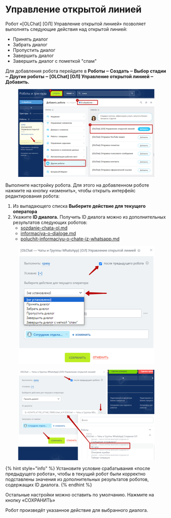 # Управление открытой линией

Робот «\[OLChat] \[ОЛ] Управление открытой линией» позволяет выполнять следующие действия над открытой линией:

* Принять диалог
* Забрать диалог
* Пропустить диалог
* Завершить диалог
* Завершить диалог с пометкой "спам"

Для добавления робота перейдите в **Роботы ‒ Создать ‒ Выбор стадии ‒ Другие роботы ‒ \[OLChat] \[ОЛ] Управление открытой линией ‒ Добавить.**

<figure><img src="../../.gitbook/assets/image (381).png" alt=""><figcaption></figcaption></figure>

Выполните настройку робота. Для этого на добавленном роботе нажмите на кнопку «изменить», чтобы открыть интерфейс редактирования робота:

1. Из выпадающего списка **Выберите действие для текущего оператора**
2. Укажите **ID диалога.** Получить ID диалога можно из дополнительных результатов следующих роботов:
   * [sozdanie-chata-ol.md](sozdanie-chata-ol.md "mention")
   * [informaciya-o-dialoge.md](informaciya-o-dialoge.md "mention")
   * [poluchit-informaciyu-o-chate-iz-whatsapp.md](poluchit-informaciyu-o-chate-iz-whatsapp.md "mention")

<figure><img src="../../.gitbook/assets/image (11).png" alt=""><figcaption></figcaption></figure>

<figure><img src="../../.gitbook/assets/image (191).png" alt=""><figcaption></figcaption></figure>

{% hint style="info" %}
Установите условие срабатывания «после предыдущего робота», чтобы в текущий робот были корректно подставлены значения из дополнительных результатов роботов, содержащих ID диалога.
{% endhint %}

Остальные настройки можно оставить по умолчанию. Нажмите на кнопку «СОХРАНИТЬ»

Робот произведёт указанное действие для выбранного диалога.
